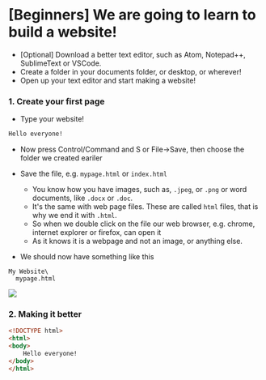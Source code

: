 
# [Beginners] We are going to learn to build a website!

- [Optional] Download a better text editor, such as Atom, Notepad++, SublimeText or VSCode.
- Create a folder in your documents folder, or desktop, or wherever!
- Open up your text editor and start making a website!

### 1. Create your first page

- Type your website!

```html
Hello everyone!
```

- Now press Control/Command and S or File->Save, then choose the folder we created eariler
- Save the file, e.g. `mypage.html` or `index.html`
  - You know how you have images, such as, `.jpeg`, or `.png` or word documents, like `.docx` or `.doc`.
  - It's the same with web page files. These are called `html` files, that is why we end it with `.html`.
  - So when we double click on the file our web browser, e.g. chrome, internet explorer or firefox, can open it
  - As it knows it is a webpage and not an image, or anything else.

- We should now have something like this

```
My Website\
  mypage.html
```

<img src="{{ site.baseurl }}/img/how-to-code-first.png">


### 2. Making it better

```html
<!DOCTYPE html>
<html>
<body>
    Hello everyone!
</body>
</html>
```
